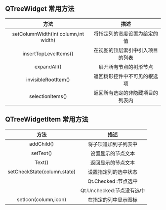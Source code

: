 
## QTreeWidget 常用方法

| 方法 | 描述 |
|:-----:|:-----:|
| setColumnWidth(int column,int width) | 将指定列的宽度设置为给定的值 |
| insertTopLevelItems() | 在视图的顶层索引中引入项目的列表 |
| expandAll() | 展开所有节点的树形节点 |
| invisibleRootItem() | 返回树形控件中不可见的根选项 |
| selectionItems() | 返回所有选定的非隐藏项目的列表内 |


## QTreeWidgetItem 常用方法

| 方法 | 描述 |
|:-----:|:-----:|
| addChild() | 将子项追加到子列表中 |
| setText() | 设置显示的节点文本 |
| Text() | 返回显示的节点文本 |
| setCheckState(column.state) | 设置指定列的选中状态 |
|  | Qt.Checked :节点选中|
|  | Qt.Unchecked:节点没有选中 |
| setIcon(column,icon)| 在指定的列中显示图标 |

